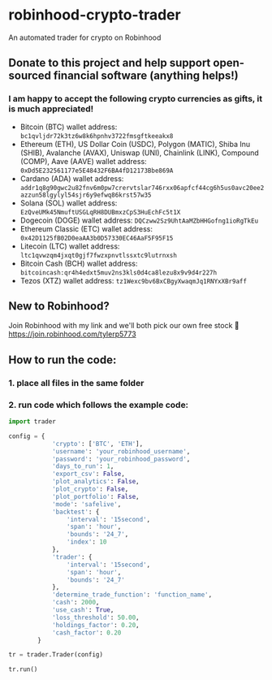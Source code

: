 # robinhood-crypto-trader
An automated trader for crypto on Robinhood

## Donate to this project and help support open-sourced financial software (anything helps!)

### I am happy to accept the following crypto currencies as gifts, it is much appreciated!
- Bitcoin (BTC) wallet address: `bc1qvljdr72k3tz6w8k6hpnhv3722fmsgftkeeakx8`
- Ethereum (ETH), US Dollar Coin (USDC), Polygon (MATIC), Shiba Inu (SHIB), Avalanche (AVAX), Uniswap (UNI), Chainlink (LINK), Compound (COMP), Aave (AAVE) wallet address: `0xDd5E232561177e5E48432F6BA4fD12173Bbe869A`
- Cardano (ADA) wallet address: `addr1q8g90gwc2u82fnv6m0pw7crervtslar746rxx06apfcf44cg6h5us0avc20ee2azzun58lgylyl54sjr6y9efwq86krst57w35`
- Solana (SOL) wallet address: `EzQveUMk45NmuftUSGLqRH8DUBmxzCpS3HuEchFc5t1X`
- Dogecoin (DOGE) wallet address: `DQCzww2Sz9UhtAaMZbHHGofng1ioRgTkEu`
- Ethereum Classic (ETC) wallet address: `0x42D1125fB02D0eaAA3b0D57330EC46AaF5F95F15`
- Litecoin (LTC) wallet address: `ltc1qvwzqm4jxqt0gjf7fwzxpnvtlssxtc9lutrnxsh`
- Bitcoin Cash (BCH) wallet address: `bitcoincash:qr4h4edxt5muv2ns3kls0d4ca8lezu8x9v9d4r227h`
- Tezos (XTZ) wallet address: `tz1Wexc9bv6BxCBgyXwaqmJq1RNYxXBr9aff`

<!--
- Stellar Lumens (XLM): `Currently unable to send and receive on Robinhood`
- Bitcoin SV (BSV): `Currently unable to send and receive on Robinhood`
-->

## New to Robinhood?
Join Robinhood with my link and we'll both pick our own free stock 🤝 https://join.robinhood.com/tylerp5773

## How to run the code:
### 1. place all files in the same folder 
### 2. run code which follows the example code:

```python
import trader

config = {
            'crypto': ['BTC', 'ETH'],
            'username': 'your_robinhood_username',
            'password': 'your_robinhood_password',
            'days_to_run': 1,
            'export_csv': False,
            'plot_analytics': False,
            'plot_crypto': False,
            'plot_portfolio': False,
            'mode': 'safelive',
            'backtest': {
                'interval': '15second',
                'span': 'hour',
                'bounds': '24_7',
                'index': 10
            },
            'trader': {
                'interval': '15second',
                'span': 'hour',
                'bounds': '24_7'
            },
            'determine_trade_function': 'function_name',
            'cash': 2000,
            'use_cash': True,
            'loss_threshold': 50.00,
            'holdings_factor': 0.20,
            'cash_factor': 0.20
        }

tr = trader.Trader(config)

tr.run()
```
